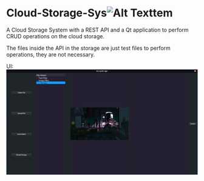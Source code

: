 # Cloud-Storage-Sys![Alt Text](path/to/image.png)tem
A Cloud Storage System with a REST API and a Qt application to perform CRUD operations on the cloud storage.

The files inside the API in the storage are just test files to perform operations, they are not necessary.


UI:
![UI example](./images/ui.png)
